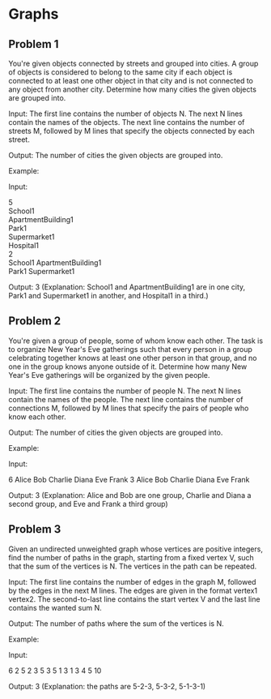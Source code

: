 # Graphs

## Problem 1
You're given objects connected by streets and grouped into cities. A group of objects is considered to belong to the same city if each object is connected to at least one other object in that city and is not connected to any object from another city. Determine how many cities the given objects are grouped into.

Input: The first line contains the number of objects N. The next N lines contain the names of the objects. The next line contains the number of streets M, followed by M lines that specify the objects connected by each street.

Output: The number of cities the given objects are grouped into.

Example:

Input:

5  
School1  
ApartmentBuilding1  
Park1  
Supermarket1  
Hospital1  
2  
School1 ApartmentBuilding1  
Park1 Supermarket1  

Output: 3 (Explanation: School1 and ApartmentBuilding1 are in one city, Park1 and Supermarket1 in another, and Hospital1 in a third.)

## Problem 2
You're given a group of people, some of whom know each other. The task is to organize New Year's Eve gatherings such that every person in a group celebrating together knows at least one other person in that group, and no one in the group knows anyone outside of it. Determine how many New Year's Eve gatherings will be organized by the given people.



Input: The first line contains the number of people N. The next N lines contain the names of the people. The next line contains the number of connections M, followed by M lines that specify the pairs of people who know each other.

Output: The number of cities the given objects are grouped into.

Example:

Input:

6
Alice
Bob
Charlie
Diana
Eve
Frank
3
Alice Bob
Charlie Diana
Eve Frank   

Output: 3 (Explanation: Alice and Bob are one group, Charlie and Diana a second group, and Eve and Frank a third group)

## Problem 3
Given an undirected unweighted graph whose vertices are positive integers, find the number of paths in the graph, starting from a fixed vertex V, such that the sum of the vertices is N. The vertices in the path can be repeated.



Input: The first line contains the number of edges in the graph M, followed by the edges in the next M lines. The edges are given in the format vertex1 vertex2. The second-to-last line contains the start vertex V and the last line contains the wanted sum N.  

Output: The number of paths where the sum of the vertices is N.

Example:

Input:

6
2 5
2 3
5 3
5 1
3 1
3 4
5
10

Output: 3 (Explanation: the paths are 5-2-3, 5-3-2, 5-1-3-1)
